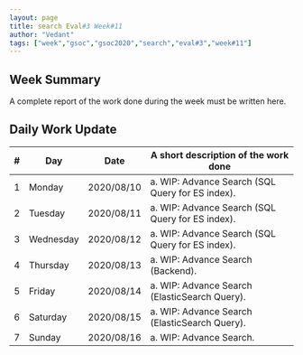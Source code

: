```yaml
---
layout: page
title: search Eval#3 Week#11
author: "Vedant"
tags: ["week","gsoc","gsoc2020","search","eval#3","week#11"]
---
```


## Week Summary

A complete report of the work done during the week must be written here. 


## Daily Work Update

|\#|Day|Date|A short description of the work done|  
|---	|---	|---	|---	|  
|1   	| Monday 	|   2020/08/10	|  a. WIP: Advance Search (SQL Query for ES index).	|  
|2   	| Tuesday  	|   2020/08/11	|  a. WIP: Advance Search (SQL Query for ES index). 	|  
|3   	| Wednesday  	|  2020/08/12 	|  a. WIP: Advance Search (SQL Query for ES index). 	|  
|4   	| Thursday  	|   2020/08/13	|  a. WIP: Advance Search (Backend).	|  
|5   	| Friday  	|   2020/08/14	|  a. WIP: Advance Search (ElasticSearch Query).	|  
|6   	| Saturday  	|   2020/08/15	|  a. WIP: Advance Search (ElasticSearch Query). 	|  
|7   	| Sunday  	|   2020/08/16	|  a. WIP: Advance Search. 	|  
